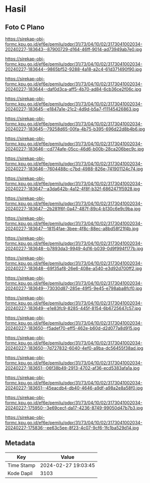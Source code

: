 # Hasil

## Foto C Plano

https://sirekap-obj-formc.kpu.go.id/ef6e/pemilu/pdpr/31/73/04/10/02/3173041002034-20240227-183643--87900729-d164-46ff-9014-ad73949ab7e0.jpg

https://sirekap-obj-formc.kpu.go.id/ef6e/pemilu/pdpr/31/73/04/10/02/3173041002034-20240227-183644--9865bf52-9288-4a18-a2c4-61d371490f90.jpg

https://sirekap-obj-formc.kpu.go.id/ef6e/pemilu/pdpr/31/73/04/10/02/3173041002034-20240227-183644--daf0d3ca-aff5-4b70-ad84-6cb36ce2f06c.jpg

https://sirekap-obj-formc.kpu.go.id/ef6e/pemilu/pdpr/31/73/04/10/02/3173041002034-20240227-183645--e1847a1e-21c2-4d9d-b5a7-f11145426863.jpg

https://sirekap-obj-formc.kpu.go.id/ef6e/pemilu/pdpr/31/73/04/10/02/3173041002034-20240227-183645--79258d65-00fa-4b75-b395-696d22d8b4b6.jpg

https://sirekap-obj-formc.kpu.go.id/ef6e/pemilu/pdpr/31/73/04/10/02/3173041002034-20240227-183646--cd774afe-05cc-46d6-b00b-28ca206bec9c.jpg

https://sirekap-obj-formc.kpu.go.id/ef6e/pemilu/pdpr/31/73/04/10/02/3173041002034-20240227-183646--7604488c-c7bd-4988-826e-741901124c74.jpg

https://sirekap-obj-formc.kpu.go.id/ef6e/pemilu/pdpr/31/73/04/10/02/3173041002034-20240227-183647--a3da642b-4a12-4f8f-b32f-6862471f5928.jpg

https://sirekap-obj-formc.kpu.go.id/ef6e/pemilu/pdpr/31/73/04/10/02/3173041002034-20240227-183647--2b281f6f-0a47-487f-89c4-b130c6e9c9ba.jpg

https://sirekap-obj-formc.kpu.go.id/ef6e/pemilu/pdpr/31/73/04/10/02/3173041002034-20240227-183647--18154fae-3bee-4f8c-88ec-a8bd58f21f4b.jpg

https://sirekap-obj-formc.kpu.go.id/ef6e/pemilu/pdpr/31/73/04/10/02/3173041002034-20240227-183648--b7893da3-9949-4d16-b039-0d9f994f177b.jpg

https://sirekap-obj-formc.kpu.go.id/ef6e/pemilu/pdpr/31/73/04/10/02/3173041002034-20240227-183648--69f35af8-26e6-408e-a540-e3d92d700ff2.jpg

https://sirekap-obj-formc.kpu.go.id/ef6e/pemilu/pdpr/31/73/04/10/02/3173041002034-20240227-183649--73030d87-285e-49f5-9e45-e798aba8fcf0.jpg

https://sirekap-obj-formc.kpu.go.id/ef6e/pemilu/pdpr/31/73/04/10/02/3173041002034-20240227-183649--e1e83fc9-8285-445f-8154-6b6725647c57.jpg

https://sirekap-obj-formc.kpu.go.id/ef6e/pemilu/pdpr/31/73/04/10/02/3173041002034-20240227-183650--f5adef70-eff5-462e-b60d-d2d077a8d915.jpg

https://sirekap-obj-formc.kpu.go.id/ef6e/pemilu/pdpr/31/73/04/10/02/3173041002034-20240227-183650--7d727832-6040-4ef0-a9ba-dc56455f38ad.jpg

https://sirekap-obj-formc.kpu.go.id/ef6e/pemilu/pdpr/31/73/04/10/02/3173041002034-20240227-183651--06f38b49-2913-4702-af36-ecd5383afa1a.jpg

https://sirekap-obj-formc.kpu.go.id/ef6e/pemilu/pdpr/31/73/04/10/02/3173041002034-20240227-183651--45eacdb4-db40-4646-a9df-a98a2e8a58f0.jpg

https://sirekap-obj-formc.kpu.go.id/ef6e/pemilu/pdpr/31/73/04/10/02/3173041002034-20240227-175950--3e69cecf-da17-4236-8749-99050d47b7b3.jpg

https://sirekap-obj-formc.kpu.go.id/ef6e/pemilu/pdpr/31/73/04/10/02/3173041002034-20240227-175836--ee63c5ee-8f23-4c07-9cf6-1fc1ba529d14.jpg


## Metadata

| Key        | Value               |
| ---------- | ------------------- |
| Time Stamp | 2024-02-27 19:03:45 |
| Kode Dapil | 3103                |



